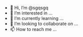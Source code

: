 - 👋 Hi, I’m @sgqsgq
- 👀 I’m interested in ...
- 🌱 I’m currently learning ...
- 💞️ I’m looking to collaborate on ...
- 📫 How to reach me ...

<!---
sgqsgq/sgqsgq is a ✨ special ✨ repository because its `README.md` (this file) appears on your GitHub profile.
You can click the Preview link to take a look at your changes.
--->
